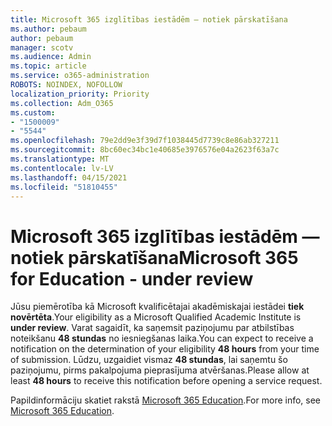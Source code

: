 ```yaml
---
title: Microsoft 365 izglītības iestādēm — notiek pārskatīšana
ms.author: pebaum
author: pebaum
manager: scotv
ms.audience: Admin
ms.topic: article
ms.service: o365-administration
ROBOTS: NOINDEX, NOFOLLOW
localization_priority: Priority
ms.collection: Adm_O365
ms.custom:
- "1500009"
- "5544"
ms.openlocfilehash: 79e2dd9e3f39d7f1038445d7739c8e86ab327211
ms.sourcegitcommit: 8bc60ec34bc1e40685e3976576e04a2623f63a7c
ms.translationtype: MT
ms.contentlocale: lv-LV
ms.lasthandoff: 04/15/2021
ms.locfileid: "51810455"
---
```

# <a name="microsoft-365-for-education---under-review"></a><span data-ttu-id="dca0a-102">Microsoft 365 izglītības iestādēm — notiek pārskatīšana</span><span class="sxs-lookup"><span data-stu-id="dca0a-102">Microsoft 365 for Education - under review</span></span>

<span data-ttu-id="dca0a-103">Jūsu piemērotība kā Microsoft kvalificētajai akadēmiskajai iestādei **tiek novērtēta**.</span><span class="sxs-lookup"><span data-stu-id="dca0a-103">Your eligibility as a Microsoft Qualified Academic Institute is **under review**.</span></span> <span data-ttu-id="dca0a-104">Varat sagaidīt, ka saņemsit paziņojumu par atbilstības noteikšanu **48 stundas** no iesniegšanas laika.</span><span class="sxs-lookup"><span data-stu-id="dca0a-104">You can expect to receive a notification on the determination of your eligibility **48 hours** from your time of submission.</span></span> <span data-ttu-id="dca0a-105">Lūdzu, uzgaidiet vismaz **48 stundas**, lai saņemtu šo paziņojumu, pirms pakalpojuma pieprasījuma atvēršanas.</span><span class="sxs-lookup"><span data-stu-id="dca0a-105">Please allow at least **48 hours** to receive this notification before opening a service request.</span></span>

<span data-ttu-id="dca0a-106">Papildinformāciju skatiet rakstā [Microsoft 365 Education](https://www.microsoft.com/education/buy-license/microsoft365).</span><span class="sxs-lookup"><span data-stu-id="dca0a-106">For more info, see [Microsoft 365 Education](https://www.microsoft.com/education/buy-license/microsoft365).</span></span>
